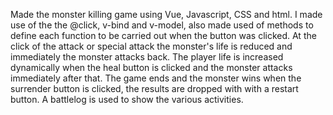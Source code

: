 Made the monster killing game using Vue, Javascript, CSS and html.
I made use of the the @click, v-bind and v-model, also made used of methods to define each function to be carried out when the button was clicked.
At the click of the attack or special attack the monster's life is reduced and immediately the monster attacks back. 
The player life is increased dynamically when the heal button is clicked and the monster attacks immediately after that.
The game ends and the monster wins when the surrender button is clicked, the results are dropped with with a restart button.
A battlelog is used to show the various activities.